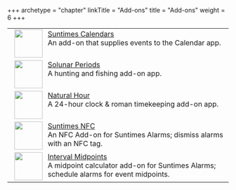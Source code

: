 +++
archetype = "chapter"
linkTitle = "Add-ons"
title = "Add-ons"
weight = 6
+++

<table>
 <tr><td><a href="https://f-droid.org/en/packages/com.forrestguice.suntimescalendars/"><img style="float:left; margin-right:12px" src="/images/ic_launcher.png" hspace="8" height="64" /></a> <a href="https://f-droid.org/en/packages/com.forrestguice.suntimescalendars/">Suntimes Calendars</a><br />An add-on that supplies events to the Calendar app.</td</tr>

  <tr><td><a href="https://github.com/forrestguice/SolunarPeriods"><img style="float:left; margin-right:12px" src="/images/ic_solunar.png" hspace="8" height="64" /></a> <a href="https://github.com/forrestguice/SolunarPeriods">Solunar Periods</a><br />A hunting and fishing add-on app.</td</tr>

  <tr><td><a href="https://github.com/forrestguice/NaturalHour"><img style="float:left; margin-right:12px" src="/images/ic_naturalhour.png" hspace="8" height="64" /></a> <a href="https://github.com/forrestguice/NaturalHour">Natural Hour</a><br />A 24-hour clock & roman timekeeping add-on app.</td</tr>

  <tr><td><a href="https://github.com/forrestguice/SuntimesNFC"><img style="float:left; margin-right:12px" src="/images/ic_suntimesnfc.png" hspace="8" height="64" /></a> <a href="https://github.com/forrestguice/SuntimesNFC">Suntimes NFC</a><br />An NFC Add-on for Suntimes Alarms; dismiss alarms with an NFC tag.</td</tr>

  <tr><td><a href="https://github.com/forrestguice/IntervalMidpoints"><img style="float:left; margin-right:12px" src="/images/ic_imidpoints.png" hspace="8" height="64" /></a> <a href="https://github.com/forrestguice/IntervalMidpoints">Interval Midpoints</a><br />A midpoint calculator add-on for Suntimes Alarms; schedule alarms for event midpoints.</td</tr>
</table>

